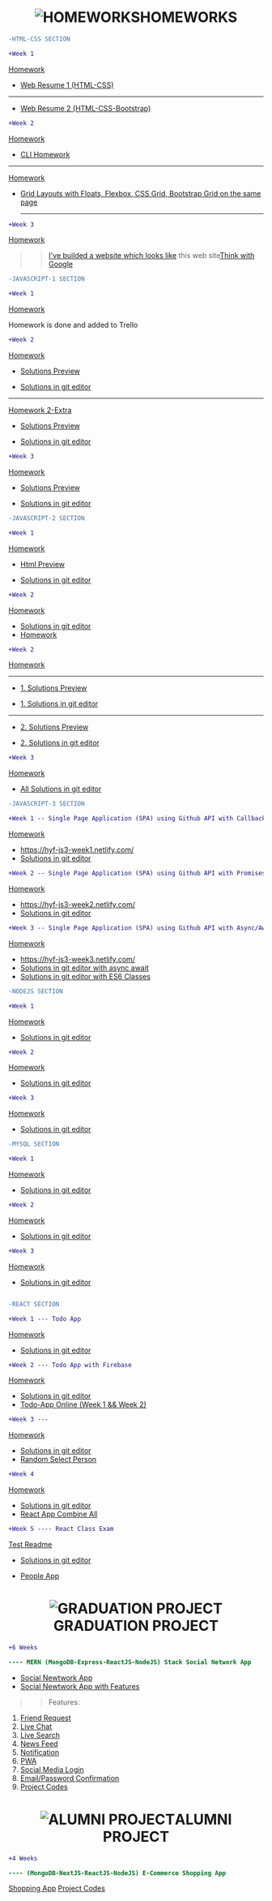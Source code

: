 <h1 align="center" color:red><img src="https://imgur.com/FuN33cB.jpg" title="HOMEWORKS"/>HOMEWORKS</h1>

<!-- Comment -->

```diff
-HTML-CSS SECTION

```

```diff
+Week 1

```

<a href="https://github.com/HackYourFuture/HTML-CSS/blob/master/Week1/MAKEME.md#step-3-assignment">Homework</a>

- <a href="https://salih18.github.io/H-Y-F/Week-1/">Web Resume 1 (HTML-CSS)</a>

<!-- Comment -->
<hr>
 
- <a href="https://salih18.github.io/H-Y-F/">Web Resume 2 (HTML-CSS-Bootstrap)</a> 
 
  
 ```diff
+Week 2

````
<a href="https://github.com/HackYourFuture/HTML-CSS/blob/master/Week2/MAKEME.md#step-1-command-line">Homework</a>
- <a href="https://salih18.github.io/H-Y-F/Week-2/index-cli">CLI Homework</a>


<!-- Comment -->
<hr>

<a href="https://github.com/HackYourFuture/HTML-CSS/blob/master/Week2/MAKEME.md#step-3-assignment ">Homework</a>

- <a href="https://salih18.github.io/H-Y-F/Week-2/grid">Grid Layouts with Floats, Flexbox, CSS Grid, Bootstrap Grid on the same page</a> <hr>


<!-- Comment -->

 ```diff
+Week 3

````

<a href="https://github.com/HackYourFuture/HTML-CSS/blob/master/Week3/MAKEME.md#step-3-assignment">Homework</a>

> > <a href="https://salih18.github.io/H-Y-F/Week-3/">I've builded a website which looks like</a> this web site<a href="https://www.thinkwithgoogle.com/">Think with Google</a>

```diff
-JAVASCRIPT-1 SECTION

```

```diff
+Week 1

```

<a href="https://github.com/HackYourFuture/JavaScript1/blob/master/Week1/MAKEME.md#step-2-git-homework">Homework</a>

<p>Homework is done and added to Trello</p>

```diff
+Week 2

```

<a href="https://github.com/HackYourFuture/JavaScript1/blob/master/Week2/MAKEME.md#step-2-javascript">Homework</a>

- <a href="https://salih18.github.io/H-Y-F/javaScript/Week-2/week_2_hw.js">Solutions Preview</a><br>

- <a href="https://github.com/salih18/H-Y-F/blob/aaa73152522437fb20e88688779e75acb19af6de/javaScript/Week-2/week_2_hw.js">Solutions in git editor</a>

 <hr>
 
  <a href="https://github.com/nick-barth/hyf-javascript1-week2#homework">Homework 2-Extra</a> 
  
  - <a href="https://salih18.github.io/H-Y-F/javaScript/Week-2/week_2_second_hw.js">Solutions Preview</a><br>
  
  - <a href="https://github.com/salih18/H-Y-F/blob/b05e7ac0b2713dc61748538b868bc0bb30c03fcf/javaScript/Week-2/week_2_second_hw.js">Solutions in git editor</a>
  
   ```diff
+Week 3

````

 <a href="https://github.com/HackYourFuture/JavaScript1/blob/master/Week3/MAKEME.md#step-3-string-and-array-challenges">Homework</a>

  - <a href="https://salih18.github.io/H-Y-F/javaScript/Week-3/week-3-hw.js">Solutions Preview</a>

  - <a href="https://github.com/salih18/H-Y-F/blob/a3707fc36e80eea55c0443dc9c1e50e2dba358c6/javaScript/Week-3/week-3-hw.js">Solutions in git editor</a>

   ```diff
-JAVASCRIPT-2 SECTION

````

```diff
+Week 1

```

<a href="https://github.com/HackYourFuture/JavaScript2/blob/master/Week1/MAKEME.md#homework-week-1">Homework</a>

- <a href="https://salih18.github.io/JavaScript2/Week1/homework/index.html">Html Preview</a>

- <a href="https://github.com/salih18/JavaScript2/blob/Week-1/Week1/homework/app.js">Solutions in git editor</a>

```diff
+Week 2

```

<a href="https://github.com/salih18/JavaScript2/blob/Week-1/Week2/MAKEME.md#homework-week-2">Homework</a>

- <a href="https://github.com/salih18/JavaScript2/blob/Week-2/Week2/homework/maartjes-work.js">Solutions in git editor</a>
- <a href="https://github.com/HackYourFuture/JavaScript2/blob/master/Week1/MAKEME.md#homework-week-1">Homework</a>

```diff
+Week 2

```

<a href="https://github.com/salih18/JavaScript2/blob/Week-1/Week2/MAKEME.md#homework-week-2">Homework</a>

 <hr>
 
 - <a href="https://salih18.github.io/JavaScript2/Week2/homework/maartjes-work.js">1. Solutions Preview</a>
 
 - <a href="https://github.com/salih18/JavaScript2/blob/Week-2/Week2/homework/maartjes-work.js">1. Solutions in git editor</a>
 
 <hr>
 
  - <a href="https://salih18.github.io/JavaScript2/Week2/homework/map-filter.js">2. Solutions Preview</a>
  
  - <a href="https://github.com/salih18/JavaScript2/blob/Week-2/Week2/homework/map-filter.js">2. Solutions in git editor</a>
 
   ```diff
+Week 3

````
 <a href="https://github.com/salih18/JavaScript2/blob/master/Week3/MAKEME.md#homework-week-3">Homework</a>

 - <a href="https://github.com/salih18/JavaScript2/tree/master/Week3/homework">All Solutions in git editor</a>



```diff
-JAVASCRIPT-3 SECTION

````

```diff
+Week 1 -- Single Page Application (SPA) using Github API with Callbacks

```

<a href="https://github.com/HackYourFuture/JavaScript3/blob/master/Week1/MAKEME.md">Homework</a>

- <a href="https://hyf-js3-week1.netlify.com/">https://hyf-js3-week1.netlify.com/</a>
- <a href="https://github.com/salih18/JavaScript3/blob/week1/homework/index.js">Solutions in git editor</a>

```diff
+Week 2 -- Single Page Application (SPA) using Github API with Promises

```

<a href="https://github.com/HackYourFuture/JavaScript3/blob/master/Week2/MAKEME.md">Homework</a>

- <a href="https://hyf-js3-week2.netlify.com/">https://hyf-js3-week2.netlify.com/</a>
- <a href="https://github.com/salih18/JavaScript3/blob/week2/homework/index.js">Solutions in git editor</a>

```diff
+Week 3 -- Single Page Application (SPA) using Github API with Async/Await/ES6 Classes

```

<a href="https://github.com/HackYourFuture/JavaScript3/blob/master/Week3/MAKEME.md">Homework</a>

- <a href="https://hyf-js3-week3.netlify.com/">https://hyf-js3-week3.netlify.com/</a>
- <a href="https://github.com/salih18/JavaScript3/blob/week3/homework/index.js">Solutions in git editor with async await</a>
- <a href="https://github.com/salih18/JavaScript3/tree/week3/homework-classes">Solutions in git editor with ES6 Classes</a>

```diff
-NODEJS SECTION

```

```diff
+Week 1

```

<a href="https://github.com/salih18/Node.js/blob/week1/week1/homework/README.md">Homework</a>

- <a href="https://github.com/salih18/Node.js/tree/week1/week1/homework/src">Solutions in git editor</a>

```diff
+Week 2

```

<a href="https://github.com/salih18/Node.js/blob/week2/week2/homework/README.md">Homework</a>

- <a href="https://github.com/salih18/Node.js/tree/week2/week2/homework/src">Solutions in git editor</a>

```diff
+Week 3

```

<a href="https://github.com/salih18/Node.js/blob/week3/week3/homework/README.md">Homework</a>

- <a href="https://github.com/salih18/Node.js/tree/week3/week3/homework/src">Solutions in git editor</a>

```diff
-MYSQL SECTION

```

```diff
+Week 1

```

<a href="https://github.com/salih18/databases/blob/sql-week1/Week1/MAKEME.md">Homework</a>

- <a href="https://github.com/salih18/databases/tree/sql-week1/Week1/homework">Solutions in git editor</a>

```diff
+Week 2

```

<a href="https://github.com/salih18/databases/blob/sql-week2/Week2/MAKEME.md">Homework</a>

- <a href="https://github.com/salih18/databases/tree/sql-week2/Week2/homework">Solutions in git editor</a>

```diff
+Week 3

```

<a href="https://github.com/salih18/databases/blob/sql-week3/Week3/MAKEME.md">Homework</a>

- <a href="https://github.com/salih18/databases/tree/sql-week3/Week3/homework">Solutions in git editor</a>

```

```

```diff
-REACT SECTION

```

```diff
+Week 1 --- Todo App

```

<a href="https://github.com/salih18/React/blob/master/documentation/homework/W1-homework.md">Homework</a>

- <a href="https://github.com/salih18/React/tree/react-week1/homework-submission/todo-app">Solutions in git editor</a>

```diff
+Week 2 --- Todo App with Firebase

```

<a href="https://github.com/salih18/React/blob/master/documentation/homework/W2-homework.md">Homework</a>

- <a href="https://github.com/salih18/React/tree/react-week2/homework-submission/todo-app">Solutions in git editor</a>
- <a href="https://hyf-react-week2.netlify.com/">Todo-App Online (Week 1 && Week 2)</a>

```diff
+Week 3 ---

```

<a href="https://github.com/salih18/React/blob/master/documentation/homework/W3-homework.md">Homework</a>

- <a href="https://github.com/salih18/React/tree/react-week3/homework-submission">Solutions in git editor</a>
- <a href="https://hyf-react-week3.netlify.com/">Random Select Person</a>

```diff
+Week 4

```

<a href="https://github.com/salih18/React/blob/master/documentation/homework/W4-homework.md">Homework</a>

- <a href="https://github.com/salih18/React/tree/react-week4/homework-submission">Solutions in git editor</a>
- <a href="https://hyf-react-week4.netlify.com/">React App Combine All</a>

```diff
+Week 5 ---- React Class Exam

```

<a href="https://github.com/salih18/class22-react-test/blob/master/README.md">Test Readme</a>

- <a href="https://github.com/salih18/class22-react-test/tree/react-test-salih/test">Solutions in git editor</a>

- <a href="https://hyf-react-exam-week5.netlify.com/">People App</a>

<h1 align="center" color:red><img src="https://imgur.com/FuN33cB.jpg" title="GRADUATION PROJECT"/>GRADUATION PROJECT</h1>

```diff
+6 Weeks

---- MERN (MongoDB-Express-ReactJS-NodeJS) Stack Social Network App


```

- <a href="https://social-network-app-base.herokuapp.com/">Social Newtwork App</a>
- <a href="https://hackyoursocialfinal.herokuapp.com/">Social Newtwork App with Features</a>

> > Features:

1. <a href="https://github.com/salih18/class22-project/tree/friend-request">Friend Request</a>
2. <a href="https://github.com/salih18/class22-project/tree/live-chat">Live Chat</a>
3. <a href="https://github.com/salih18/class22-project/tree/live-search">Live Search</a>
4. <a href="https://github.com/salih18/class22-project/tree/news-feed">News Feed</a>
5. <a href="https://github.com/salih18/class22-project/tree/notification">Notification</a>
6. <a href="https://github.com/salih18/class22-project/tree/pwa">PWA</a>
7. <a href="https://github.com/salih18/class22-project/tree/social-media-login">Social Media Login</a>
8. <a href="https://github.com/salih18/class22-project/tree/email-confirmation">Email/Password Confirmation</a>
9. <a href="https://github.com/salih18/class22-project/tree/development">Project Codes</a>

<h1 align="center" color:red><img src="https://imgur.com/FuN33cB.jpg" title="ALUMNI PROJECT"/>ALUMNI PROJECT</h1>

```diff
+4 Weeks

---- (MongoDB-NextJS-ReactJS-NodeJS) E-Commerce Shopping App


```

<a href="https://shopping-app-nextjs.herokuapp.com/">Shopping App</a>
<a href="https://github.com/salih18/React-NextJS">Project Codes</a>

```

```
